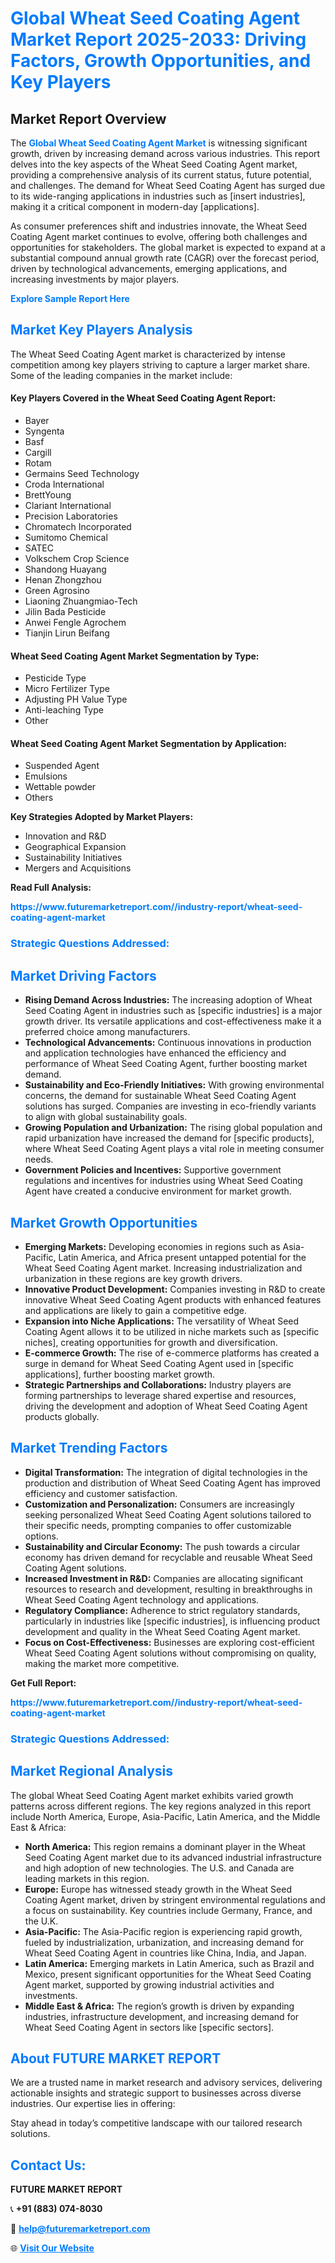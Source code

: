 <h1 style="color: #007BFF;">Global Wheat Seed Coating Agent Market Report 2025-2033: Driving Factors, Growth Opportunities, and Key Players</h1>

<section id="overview">
<h2>Market Report Overview</h2>
<p>The <a href="https://www.futuremarketreport.com//industry-report/wheat-seed-coating-agent-market" style="color: #007BFF; text-decoration: none;"><strong>Global Wheat Seed Coating Agent Market</strong></a> is witnessing significant growth, driven by increasing demand across various industries. This report delves into the key aspects of the Wheat Seed Coating Agent market, providing a comprehensive analysis of its current status, future potential, and challenges. The demand for Wheat Seed Coating Agent has surged due to its wide-ranging applications in industries such as [insert industries], making it a critical component in modern-day [applications].</p>
<p>As consumer preferences shift and industries innovate, the Wheat Seed Coating Agent market continues to evolve, offering both challenges and opportunities for stakeholders. The global market is expected to expand at a substantial compound annual growth rate (CAGR) over the forecast period, driven by technological advancements, emerging applications, and increasing investments by major players.</p>
</section>

<section id="overview">
<p><a href="https://www.futuremarketreport.com//request-sample/reportId=48101" style="color: #007BFF; text-decoration: none;"><strong>Explore Sample Report Here</strong></a></p>
</section>

<section id="key-players">
<h2 style="color: #007BFF;">Market Key Players Analysis</h2>
<p>The Wheat Seed Coating Agent market is characterized by intense competition among key players striving to capture a larger market share. Some of the leading companies in the market include:</p>
<h4>Key Players Covered in the Wheat Seed Coating Agent Report:</h4>
<ul><li>Bayer</li><li>Syngenta</li><li>Basf</li><li>Cargill</li><li>Rotam</li><li>Germains Seed Technology</li><li>Croda International</li><li>BrettYoung</li><li>Clariant International</li><li>Precision Laboratories</li><li>Chromatech Incorporated</li><li>Sumitomo Chemical</li><li>SATEC</li><li>Volkschem Crop Science</li><li>Shandong Huayang</li><li>Henan Zhongzhou</li><li>Green Agrosino</li><li>Liaoning Zhuangmiao-Tech</li><li>Jilin Bada Pesticide</li><li>Anwei Fengle Agrochem</li><li>Tianjin Lirun Beifang</li></ul>
<h4>Wheat Seed Coating Agent Market Segmentation by Type:</h4>
<ul><li>Pesticide Type</li><li>Micro Fertilizer Type</li><li>Adjusting PH Value Type</li><li>Anti-leaching Type</li><li>Other</li></ul>

<h4>Wheat Seed Coating Agent Market Segmentation by Application:</h4>
<ul><li>Suspended Agent</li><li>Emulsions</li><li>Wettable powder</li><li>Others</li></ul>
<p><strong>Key Strategies Adopted by Market Players:</strong></p>
<ul>
<li>Innovation and R&D</li>
<li>Geographical Expansion</li>
<li>Sustainability Initiatives</li>
<li>Mergers and Acquisitions</li>
</ul>
</section>

<section>
<p><strong>Read Full Analysis: </strong></p><a href="https://www.futuremarketreport.com//industry-report/wheat-seed-coating-agent-market" style="color: #007BFF; text-decoration: none;"><strong>https://www.futuremarketreport.com//industry-report/wheat-seed-coating-agent-market</strong></a>
<h3 style="color: #007BFF;">Strategic Questions Addressed:</h3>
</section>

<section id="driving-factors">
<h2 style="color: #007BFF;">Market Driving Factors</h2>
<ul>
<li><strong>Rising Demand Across Industries:</strong> The increasing adoption of Wheat Seed Coating Agent in industries such as [specific industries] is a major growth driver. Its versatile applications and cost-effectiveness make it a preferred choice among manufacturers.</li>
<li><strong>Technological Advancements:</strong> Continuous innovations in production and application technologies have enhanced the efficiency and performance of Wheat Seed Coating Agent, further boosting market demand.</li>
<li><strong>Sustainability and Eco-Friendly Initiatives:</strong> With growing environmental concerns, the demand for sustainable Wheat Seed Coating Agent solutions has surged. Companies are investing in eco-friendly variants to align with global sustainability goals.</li>
<li><strong>Growing Population and Urbanization:</strong> The rising global population and rapid urbanization have increased the demand for [specific products], where Wheat Seed Coating Agent plays a vital role in meeting consumer needs.</li>
<li><strong>Government Policies and Incentives:</strong> Supportive government regulations and incentives for industries using Wheat Seed Coating Agent have created a conducive environment for market growth.</li>
</ul>
</section>

<section id="growth-opportunities">
<h2 style="color: #007BFF;">Market Growth Opportunities</h2>
<ul>
<li><strong>Emerging Markets:</strong> Developing economies in regions such as Asia-Pacific, Latin America, and Africa present untapped potential for the Wheat Seed Coating Agent market. Increasing industrialization and urbanization in these regions are key growth drivers.</li>
<li><strong>Innovative Product Development:</strong> Companies investing in R&D to create innovative Wheat Seed Coating Agent products with enhanced features and applications are likely to gain a competitive edge.</li>
<li><strong>Expansion into Niche Applications:</strong> The versatility of Wheat Seed Coating Agent allows it to be utilized in niche markets such as [specific niches], creating opportunities for growth and diversification.</li>
<li><strong>E-commerce Growth:</strong> The rise of e-commerce platforms has created a surge in demand for Wheat Seed Coating Agent used in [specific applications], further boosting market growth.</li>
<li><strong>Strategic Partnerships and Collaborations:</strong> Industry players are forming partnerships to leverage shared expertise and resources, driving the development and adoption of Wheat Seed Coating Agent products globally.</li>
</ul>
</section>

<section id="trending-factors">
<h2 style="color: #007BFF;">Market Trending Factors</h2>
<ul>
<li><strong>Digital Transformation:</strong> The integration of digital technologies in the production and distribution of Wheat Seed Coating Agent has improved efficiency and customer satisfaction.</li>
<li><strong>Customization and Personalization:</strong> Consumers are increasingly seeking personalized Wheat Seed Coating Agent solutions tailored to their specific needs, prompting companies to offer customizable options.</li>
<li><strong>Sustainability and Circular Economy:</strong> The push towards a circular economy has driven demand for recyclable and reusable Wheat Seed Coating Agent solutions.</li>
<li><strong>Increased Investment in R&D:</strong> Companies are allocating significant resources to research and development, resulting in breakthroughs in Wheat Seed Coating Agent technology and applications.</li>
<li><strong>Regulatory Compliance:</strong> Adherence to strict regulatory standards, particularly in industries like [specific industries], is influencing product development and quality in the Wheat Seed Coating Agent market.</li>
<li><strong>Focus on Cost-Effectiveness:</strong> Businesses are exploring cost-efficient Wheat Seed Coating Agent solutions without compromising on quality, making the market more competitive.</li>
</ul>
</section>

<section>
<p><strong>Get Full Report: </strong></p><a href="https://www.futuremarketreport.com//industry-report/wheat-seed-coating-agent-market" style="color: #007BFF; text-decoration: none;"><strong>https://www.futuremarketreport.com//industry-report/wheat-seed-coating-agent-market</strong></a>
<h3 style="color: #007BFF;">Strategic Questions Addressed:</h3>
</section>


<section id="regional-analysis">
<h2 style="color: #007BFF;">Market Regional Analysis</h2>
<p>The global Wheat Seed Coating Agent market exhibits varied growth patterns across different regions. The key regions analyzed in this report include North America, Europe, Asia-Pacific, Latin America, and the Middle East & Africa:</p>
<ul>
<li><strong>North America:</strong> This region remains a dominant player in the Wheat Seed Coating Agent market due to its advanced industrial infrastructure and high adoption of new technologies. The U.S. and Canada are leading markets in this region.</li>
<li><strong>Europe:</strong> Europe has witnessed steady growth in the Wheat Seed Coating Agent market, driven by stringent environmental regulations and a focus on sustainability. Key countries include Germany, France, and the U.K.</li>
<li><strong>Asia-Pacific:</strong> The Asia-Pacific region is experiencing rapid growth, fueled by industrialization, urbanization, and increasing demand for Wheat Seed Coating Agent in countries like China, India, and Japan.</li>
<li><strong>Latin America:</strong> Emerging markets in Latin America, such as Brazil and Mexico, present significant opportunities for the Wheat Seed Coating Agent market, supported by growing industrial activities and investments.</li>
<li><strong>Middle East & Africa:</strong> The region’s growth is driven by expanding industries, infrastructure development, and increasing demand for Wheat Seed Coating Agent in sectors like [specific sectors].</li>
</ul>
</section>

<footer>
<h2 style="color: #007BFF;">About FUTURE MARKET REPORT</h2>
<p>We are a trusted name in market research and advisory services, delivering actionable insights and strategic support to businesses across diverse industries. Our expertise lies in offering:</p>

<p>Stay ahead in today’s competitive landscape with our tailored research solutions.</p>

<h2 style="color: #007BFF;">Contact Us:</h2>
<p><strong>FUTURE MARKET REPORT</strong></p>
<p>📞 <strong>+91 (883) 074-8030</strong></p>
<p>📧 <strong><a href="mailto:help@futuremarketreport.com" style="color: #007BFF;">help@futuremarketreport.com</a></strong></p>
<p>🌐 <strong><a href="https://www.futuremarketreport.com/" style="color: #007BFF;">Visit Our Website</a></strong></p>
</footer>